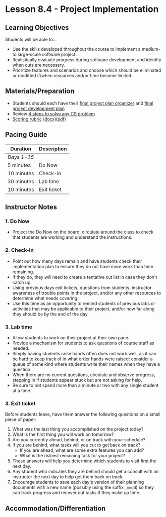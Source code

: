 # Lesson 8.4 - Project Implementation

## Learning Objectives

Students will be able to...

* Use the skills developed throughout the course to implement a medium- to large-scale software project.
* Realistically evaluate progress during software development and identify when cuts are necessary.
* Prioritize features and scenarios and choose which should be eliminated or modified if/when resources and/or time become limited.

## Materials/Preparation

* Students should each have their [final project plan organizer][] and [final project development plan][]
* Review [4 steps to solve any CS problem][]
* [Scoring rubric](../rubric.md) ([docx](../rubric.docx))([pdf](../rubric.pdf))
  
## Pacing Guide

| Duration      | Description                                   |
| ------------- | --------------------------------------------- |
| _Days 1-15_   |                                               |
| 5 minutes     | Do Now |
| 10 minutes    | Check-in                                      |
| 30 minutes    | Lab time                                      |
| 10 minutes    | Exit ticket                                   |

## Instructor Notes

### 1. Do Now

* Project the Do Now on the board, circulate around the class to check that students are working and understand the instructions.

### 2. Check-in

* Point out how many days remain and have students check their implementation plan to ensure they do not have more work than time remaining.
* If they do, they will need to create a tentative cut list in case they don't catch up.
* Using previous days exit tickets, questions from students, instructor awareness of trouble points in the project, and/or any other resources to determine what needs covering.
* Use this time as an opportunity to remind students of previous labs or activities that may be applicable to their project, and/or how far along they should be by the end of the day.

### 3. Lab time

* Allow students to work on their project at their own pace.
* Provide a mechanism for students to ask questions of course staff as needed.
* Simply having students raise hands often does not work well, as it can be hard to keep track of in what order hands were raised; consider a queue of some kind where students write their names when they have a question.
* When there are no current questions, circulate and observe progress, stepping in if students appear stuck but are not asking for help.
* Be sure to not spend more than a minute or two with any single student at a time.

### 3.  Exit ticket

Before students leave, have them answer the following questions on a small piece of paper:

1. What was the last thing you accomplished on the project today?
2. What is the first thing you will work on tomorrow?
3. Are you currently ahead, behind, or on track with your schedule?
4. If you are behind, what tasks will you cut to get back on track?  
    * If you are ahead, what are some extra features you can add?
    * What is the riskiest remaining task for your project?
5. These answers will help you determine which students to visit first the next day.
6. Any student who indicates they are behind should get a consult with an instructor the next day to help get them back on track.
7. Encourage students to save each day's version of their planning documents with a new name (possibly using the suffix `_mmdd`) so they can track progress and recover cut tasks if they make up time.

## Accommodation/Differentiation

[final project plan organizer]: https://github.com/TEALSK12/2nd-semester-introduction-to-computer-science/raw/master/units/8_unit/final_project_plan_organizer.docx

[final project development plan]: <https://github.com/TEALSK12/2nd-semester-introduction-to-computer-science/raw/master/units/8_unit/final_project_development_plan.docx>

[4 Steps to Solve Any CS Problem]:https://github.com/TEALSK12/2nd-semester-introduction-to-computer-science/raw/master/units/4%20Steps%20to%20Solve%20Any%20CS%20Problem.pdf
